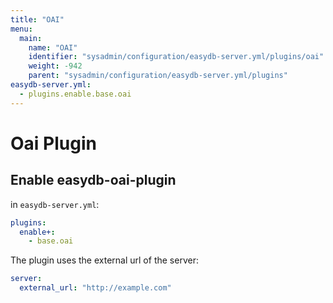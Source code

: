 ```yaml
---
title: "OAI"
menu:
  main:
    name: "OAI"
    identifier: "sysadmin/configuration/easydb-server.yml/plugins/oai"
    weight: -942
    parent: "sysadmin/configuration/easydb-server.yml/plugins"
easydb-server.yml:
  - plugins.enable.base.oai
---
```


# Oai Plugin

## Enable easydb-oai-plugin

in `easydb-server.yml`:

```yaml
plugins:
  enable+:
    - base.oai
```

The plugin uses the external url of the server:

```yaml
server:
  external_url: "http://example.com"
```
